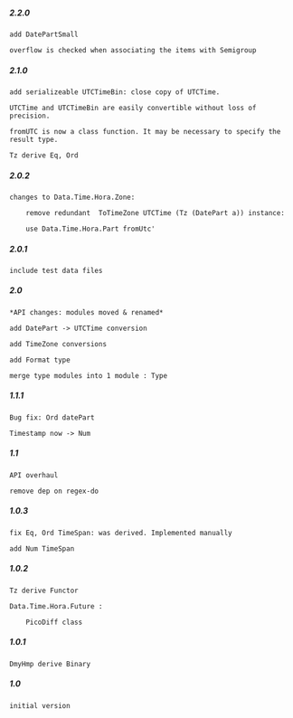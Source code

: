 #####   2.2.0
    add DatePartSmall
    
    overflow is checked when associating the items with Semigroup 

#####   2.1.0
    add serializeable UTCTimeBin: close copy of UTCTime. 
    
    UTCTime and UTCTimeBin are easily convertible without loss of precision.   

    fromUTC is now a class function. It may be necessary to specify the result type.  

    Tz derive Eq, Ord

#####   2.0.2
    changes to Data.Time.Hora.Zone:
    
        remove redundant  ToTimeZone UTCTime (Tz (DatePart a)) instance: 
        
        use Data.Time.Hora.Part fromUtc'
        

#####   2.0.1
    include test data files

#####   2.0
    *API changes: modules moved & renamed*
    
    add DatePart -> UTCTime conversion
    
    add TimeZone conversions
    
    add Format type
    
    merge type modules into 1 module : Type


#####   1.1.1
    Bug fix: Ord datePart
    
    Timestamp now -> Num

#####   1.1
    API overhaul
    
    remove dep on regex-do 

#####   1.0.3
    fix Eq, Ord TimeSpan: was derived. Implemented manually
    
    add Num TimeSpan 

#####   1.0.2
    Tz derive Functor
    
    Data.Time.Hora.Future :

        PicoDiff class

#####   1.0.1
    DmyHmp derive Binary

#####   1.0
    initial version
